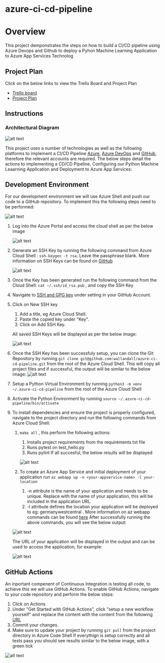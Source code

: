 # azure-ci-cd-pipeline
# Overview
This project demponstrates the steps on how to build a CI/CD pipeline using Azure Devops and Github to deploy a Pyhon Machine Learning Application to Azure App Services
Technolog



## Project Plan
Click on the below links to view the Trello Board and Project Plan

* [Trello board](https://trello.com/b/DKIrIpDZ/deploy-cicd-pipeline-in-azure)
* [Project Plan](https://docs.google.com/spreadsheets/d/1X-_tgCsTntOpF15eZHiBT_9kV8qnpq180sBZ4QrkGVM/edit#gid=1348135932)

## Instructions


### Architectural Diagram
  
![alt text](https://github.com/webe-solutions/azure-ci-cd-pipeline/blob/main/images/architecture.png "Architecture Diagram")

This project uses a number of technologies as well as the following platforms to implement a CI/CD Pipeline [Azure](https://portal.azure.com), [Azure DevOps](https://dev.azure.com) and [GitHub](https://github.com), therefore the relevant accounts are required. The below steps detail the actions to implementing a CD/CD Pipeline, Configuring our Python Machine Leaarning Application and Deployment to Azure App Services:

## Development Environment
For our development environment we will use Azure Shell and push our code to a GitHub repository. To implement this the following steps need to be performed:

![alt text](https://github.com/webe-solutions/azure-ci-cd-pipeline/blob/main/images/cloud-dev.png "Development Environment")


1. Log into the Azure Portal and access the cloud shell as per the below image


   ![alt text](https://github.com/webe-solutions/azure-ci-cd-pipeline/blob/main/images/cloud-shell.png "Cloud Shell")


2. Generate an SSH Key by running the following command from Azure Cloud Shell : ``` ssh-keygen -t rsa ```. Leave the passphrase blank. More information on SSH Keys can be found on [GitHub](https://docs.github.com/en/github/authenticating-to-github/about-ssh)


   ![alt text](https://github.com/webe-solutions/azure-ci-cd-pipeline/blob/main/images/ssh-key-gen.png "Generate SSH Key")


3. Once the Key has been generated run the following command from the Cloud Shell: ``` cat ~/.ssh/id_rsa.pub ``` , and copy the SSH Key
4. Navigate to [SSH and GPG key](https://github.com/settings/keys) under setting in your GitHub Account.
5. Click on New SSH key
   1. Add a title, eg Azure Cloud Shell.
   2. Paste the copied key under "Key".
   3. Click on Add SSH Key.
   
   All saved SSH Keys will be displayed as per the below image:

   ![alt text](https://github.com/webe-solutions/azure-ci-cd-pipeline/blob/main/images/all-keys.png "SSH Keys") 

6. Once the SSH Key has been successfuly setup, you can clone the Git Repository by running ``` git clone git@github.com:wallandall/azure-ci-cd-pipeline.git ``` from the root of the Azure Cloud Shell. This will copy all project files and if successful, the output will be similar to the below image:
  ![alt text](https://github.com/webe-solutions/azure-ci-cd-pipeline/blob/main/images/cloned.png "Cloned Git Repository")  

7. Setup a Python Virtual Environment by running ``` python3 -m venv ~/.azure-ci-cd-pipeline ``` from the root of the Azure Cloud Shell
8. Activate the Python Environment by running ``` source ~/.azure-ci-cd-pipeline/bin/activate ``` 
9. To install dependencies and ensure the project is properly configured, navigate to the project directory and run the following commands from Azure Cloud Shell:
   1.  ``` make all ``` , this perform the following actions:
       1.   Installs project requirements from the requirements.txt file
       2.   Runs pytest on test_hello.py
       3.   Runs pylint
         If all succesful, the below results will be displayed

         ![alt text](https://github.com/webe-solutions/azure-ci-cd-pipeline/blob/main/images/make-all.png "Make All")  
   2. To create an Azure App Service and initial deployment of your application run ```az webapp up -n <your-appservice-name> -l your-location ``` 
       1.  -n attribute is the name of your application and needs to be unique. Replace <your-appservice-name> with the name of your application, this will be included in the application URL.
       2.  -l attribute defines the location your application will be deployed to eg: germanywestcentral . More information on az webapp commands can be found [here](https://docs.microsoft.com/en-us/cli/azure/webapp?view=azure-cli-latest)
    After successfully running the above commands, you will see the below output: 

    ![alt text](https://github.com/webe-solutions/azure-ci-cd-pipeline/blob/main/images/az-webapp-up.png "Azure App Services") 

    The URL of your application will be displayed in the output and can be used to access the application, for example:

    ![alt text](https://github.com/webe-solutions/azure-ci-cd-pipeline/blob/main/images/app-service-url.png "Running application") 

## GitHub Actions
An inportant compenent of Continuous Integration is testing all code, to achieve this we will use GitHub Actions. To enable GitHub Actions, navigate to your code repository and perform the below steps:
1. Click on Actions
2. Under "Get Started with GtHub Actions", click "setup a new workflow yourself" and replace the content with the content from the following [URL](https://github.com/webe-solutions/azure-ci-cd-pipeline/blob/main/.github/workflows/main.yml)
3. Commit your changes.
4. Make sure to update your project by running ```git pull``` from the project directory in Azure Code Shell
If everythign is setup correctly and all tests pass you should see results similar to the below image, with a green tick

![alt text](https://github.com/webe-solutions/azure-ci-cd-pipeline/blob/main/images/github-actions.png "GitHub Actions")


